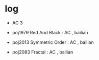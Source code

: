 # log
- AC 3

- poj1979 Red And Black : AC , bailian
- poj2013 Symmetric Order : AC , bailian
- poj2083 Fractal : AC , bailian
